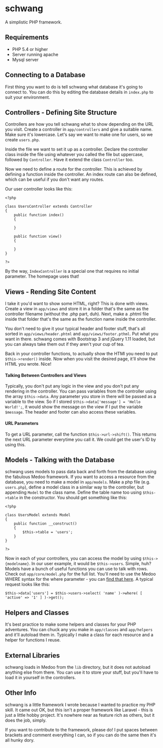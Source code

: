 # schwang

A simplistic PHP framework.

## Requirements

- PHP 5.4 or higher
- Server running apache
- Mysql server

## Connecting to a Database

First thing you want to do is tell schwang what database it's going to connect to. You can do this by editing the database details in `index.php` to suit your environment.

## Controllers - Defining Site Structure

Controllers are how you tell schwang what to show depending on the URL you visit. Create a controller in `app/controllers` and give a suitable name. Make sure it's lowercase. Let's say we want to make one for users, so we create `users.php`.

Inside the file we want to set it up as a controller. Declare the controller class inside the file using whatever you called the file but uppercase, followed by `Controller`. Have it extend the class `Controller` too.

Now we need to define a route for the controller. This is achieved by defining a function inside the controller. An index route can also be defined, which can be useful if you don't want any routes.

Our user controller looks like this:

```
<?php

class UsersController extends Controller
{
    public function index()
    {

    }

    public function view()
    {

    }
}

?>
```

By the way, `IndexController` is a special one that requires no initial parameter. The homepage uses that!

## Views - Rending Site Content

I take it you'd want to show some HTML, right? This is done with views. Create a view in `app/views` and store it in a folder that's the same as the controller filename (without the .php part, duh). Next, make a .phtml file inside that folder that's the same as the function name inside the controller.

You don't need to give it your typical header and footer stuff, that's all sorted in `app/views/header.phtml` and `app/views/footer.pthml`. Put what you want in there. schwang comes with Bootstrap 3 and jQuery 1.11 loaded, but you can always take them out if they aren't your cup of tea.

Back in your controller functions, to actually show the HTMl you need to put `$this->render()` inside. Now when you visit the desired page, it'll show the HTML you wrote. Nice!

#### Talking Between Controllers and Views

Typically, you don't put any logic in the view and you don't put any rendering in the controller. You can pass variables from the controller using the array `$this->data`. Any parameter you store in there will be passed as a variable to the view. So if I stored `$this->data['message'] = 'Hello World!';`, it would show the message on the view if I put the variable `$message`. The header and footer can also access these variables.

#### URL Parameters

To get a URL parameter, call the function `$this->url->shift()`. This returns the next URL parameter everytime you call it. We could get the user's ID by using this.

## Models - Talking with the Database

schwang uses models to pass data back and forth from the database using the fabulous Medoo framework. If you want to access a resource from the database, you need to make a model in `app/models`. Make a php file (e.g. `users.php`), define a model class in a similar way to the controller, but appending `Model` to the class name. Define the table name too using `$this->table` in the constructor. You should get something like this:

```
<?php

class UsersModel extends Model
{
    public function __construct()
    {
        $this->table = 'users';
    }
}

?>
```

Now in each of your controllers, you can access the model by using `$this->{modelname}`. In our user example, it would be `$this->users`. Simple, huh? Models have a bunch of useful functions you can use to talk with rows. Check out `app/core/model.php` for the full list. You'll need to use the Medoo WHERE syntax for the where parameter - you can [find that here](http://medoo.in/api/where). A typical request looks like this:

```
$this->data['users'] = $this->users->select( 'name' )->where( [ 'active' => '1' ] )->get();
```

## Helpers and Classes

It's best practice to make some helpers and classes for your PHP adventures. You can chuck any you make in `app/classes` and `app/helpers` and it'll autoload them in. Typically I make a class for each resource and a helper for functions I reuse.

## External Libraries

schwang loads in Medoo from the `lib` directory, but it does not autoload anything else from there. You can use it to store your stuff, but you'll have to load it in yourself in the controllers.

## Other Info

schwang is a little framework I wrote because I wanted to practice my PHP skill. It came out OK, but this isn't a proper framework like Laravel - this is just a little hobby project. It's nowhere near as feature rich as others, but it does the job, simply.

If you want to contribute to the framework, please do! I put spaces between brackets and comment everything I can, so if you can do the same then it's all hunky dory.
